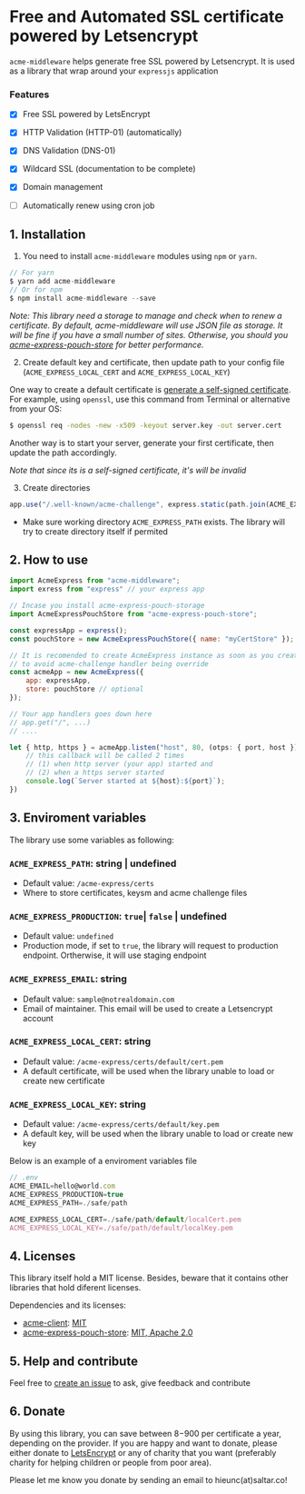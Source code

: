 # Free and Automated SSL certificate powered by Letsencrypt

`acme-middleware` helps generate free SSL powered by Letsencrypt. 
It is used as a library that wrap around your `expressjs` application

### Features

- [X] Free SSL powered by LetsEncrypt
- [X] HTTP Validation (HTTP-01) (automatically)
- [X] DNS Validation (DNS-01)

- [X] Wildcard SSL (documentation to be complete)
- [X] Domain management

- [ ] Automatically renew using cron job


## 1. Installation

1. You need to install `acme-middleware` modules using `npm` or `yarn`.

```js
// For yarn
$ yarn add acme-middleware
// Or for npm
$ npm install acme-middleware --save
```

_Note: This library need a storage to manage and check when to renew a certificate. By default, acme-middleware will use JSON file as storage. It will be fine if you have a small number of sites. Otherwise, you should you [acme-express-pouch-store](https://github.com/hieunc229/acme-express-pouch-store) for better performance._

2. Create default key and certificate, then update path to your config file (`ACME_EXPRESS_LOCAL_CERT` and `ACME_EXPRESS_LOCAL_KEY`)

One way to create a default certificate is [generate a self-signed certificate](https://flaviocopes.com/express-https-self-signed-certificate/). For example, using `openssl`, use this command from Terminal or alternative from your OS:

```sh
$ openssl req -nodes -new -x509 -keyout server.key -out server.cert
```

Another way is to start your server, generate your first certificate, then update the path accordingly.

_Note that since its is a self-signed certificate, it's will be invalid_

3. Create directories

```js
app.use("/.well-known/acme-challenge", express.static(path.join(ACME_EXPRESS_PATH, "acme-challenge")));
```

- Make sure working directory `ACME_EXPRESS_PATH` exists. The library will try to create directory itself if permited


## 2. How to use

```js
import AcmeExpress from "acme-middleware";
import exress from "express" // your express app

// Incase you install acme-express-pouch-storage
import AcmeExpressPouchStore from "acme-express-pouch-store";

const expressApp = express();
const pouchStore = new AcmeExpressPouchStore({ name: "myCertStore" });

// It is recomended to create AcmeExpress instance as soon as you create your express app
// to avoid acme-challenge handler being override
const acmeApp = new AcmeExpress({ 
    app: expressApp,
    store: pouchStore // optional
});

// Your app handlers goes down here
// app.get("/", ...)
// ....

let { http, https } = acmeApp.listen("host", 80, (otps: { port, host }) => {
    // this callback will be called 2 times
    // (1) when http server (your app) started and
    // (2) when a https server started
    console.log(`Server started at ${host}:${port}`);
})
```

## 3. Enviroment variables

The library use some variables as following:

### `ACME_EXPRESS_PATH`: string | undefined
- Default value: `/acme-express/certs`
- Where to store certificates, keysm and acme challenge files

### `ACME_EXPRESS_PRODUCTION`: `true`| `false` | undefined 
- Default value: `undefined`
- Production mode, if set to `true`, the library will request to production endpoint. Ortherwise, it will use staging endpoint

### `ACME_EXPRESS_EMAIL`: string
- Default value: `sample@notrealdomain.com`
- Email of maintainer. This email will be used to create a Letsencrypt account 

### `ACME_EXPRESS_LOCAL_CERT`: string
- Default value:  `/acme-express/certs/default/cert.pem`
- A default certificate, will be used when the library unable to load or create new certificate

### `ACME_EXPRESS_LOCAL_KEY`: string
- Default value:  `/acme-express/certs/default/key.pem`
- A default key, will be used when the library unable to load or create new key

Below is an example of a enviroment variables file

```js
// .env
ACME_EMAIL=hello@world.com
ACME_EXPRESS_PRODUCTION=true
ACME_EXPRESS_PATH=./safe/path

ACME_EXPRESS_LOCAL_CERT=./safe/path/default/localCert.pem
ACME_EXPRESS_LOCAL_KEY=./safe/path/default/localKey.pem
```

## 4. Licenses

This library itself hold a MIT license. Besides, beware that it contains other libraries that hold diferent licenses.

Dependencies and its licenses:

- [acme-client](https://github.com/publishlab/node-acme-client): [MIT](https://github.com/publishlab/node-acme-client/blob/master/LICENSE)
- [acme-express-pouch-store](https://github.com/hieunc229/acme-express-pouch-store): [MIT, Apache 2.0](https://github.com/hieunc229/acme-express-pouch-store/tree/master/LICENSES)

## 5. Help and contribute

Feel free to [create an issue](https://github.com/hieunc229/acme-middleware/issues/new) to ask, give feedback and contribute

## 6. Donate

By using this library, you can save between $8-$900 per certificate a year, depending on the provider. If you are happy and want to donate, please either donate to [LetsEncrypt](https://letsencrypt.org/donate/) or any of charity that you want (preferably charity for helping children or people from poor area).

Please let me know you donate by sending an email to hieunc(at)saltar.co!
